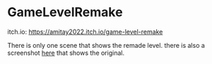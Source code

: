 # GameLevelRemake

itch.io: https://amitay2022.itch.io/game-level-remake

There is only one scene that shows the remade level. there is also a screenshot [here](https://github.com/Game-Project-Itay-Amit/GameLevelRemake/blob/main/Assets/game.png) that shows the original.
